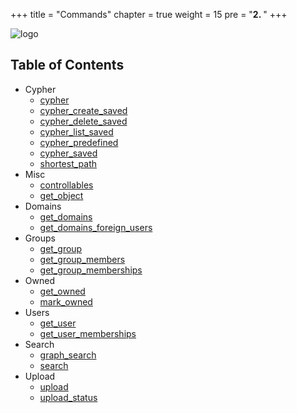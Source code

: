 +++
title = "Commands"
chapter = true
weight = 15
pre = "<b>2. </b>"
+++

![logo](/bloodhound/bloodhound/bloodhound.svg?width=100px)

## Table of Contents

- Cypher
    * [cypher](/agents/bloodhound/commands/cypher/)
    * [cypher_create_saved](/agents/bloodhound/commands/cypher_create_saved/)
    * [cypher_delete_saved](/agents/bloodhound/commands/cypher_delete_saved/)
    * [cypher_list_saved](/agents/bloodhound/commands/cypher_list_saved/)
    * [cypher_predefined](/agents/bloodhound/commands/cypher_predefined/)
    * [cypher_saved](/agents/bloodhound/commands/cypher_saved/)
    * [shortest_path](/agents/bloodhound/commands/shortest_path/)
- Misc
    * [controllables](/agents/bloodhound/commands/controllables/)
    * [get_object](/agents/bloodhound/commands/get_object/)
- Domains
    * [get_domains](/agents/bloodhound/commands/get_domains/)
    * [get_domains_foreign_users](/agents/bloodhound/commands/get_domains_foreign_users/)
- Groups
    * [get_group](/agents/bloodhound/commands/get_group/)
    * [get_group_members](/agents/bloodhound/commands/get_group_members/)
    * [get_group_memberships](/agents/bloodhound/commands/get_group_memberships/)
- Owned
    * [get_owned](/agents/bloodhound/commands/get_owned/)
    * [mark_owned](/agents/bloodhound/commands/mark_owned/)
- Users
    * [get_user](/agents/bloodhound/commands/get_user/)
    * [get_user_memberships](/agents/bloodhound/commands/get_user_memberships/)
- Search
    * [graph_search](/agents/bloodhound/commands/graph_search/)
    * [search](/agents/bloodhound/commands/search/)
- Upload
    * [upload](/agents/bloodhound/commands/upload/)
    * [upload_status](/agents/bloodhound/commands/upload_status/)